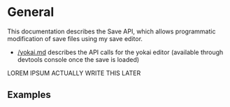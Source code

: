 # General

This documentation describes the Save API, which allows programmatic modification of save files using my save editor.

* [/yokai.md](https://github.com/n123git/YWSaveEditor/blob/main/api-docs/yokai.md) describes the API calls for the yokai editor (available through devtools console once the save is loaded)

LOREM IPSUM ACTUALLY WRITE THIS LATER

## Examples
